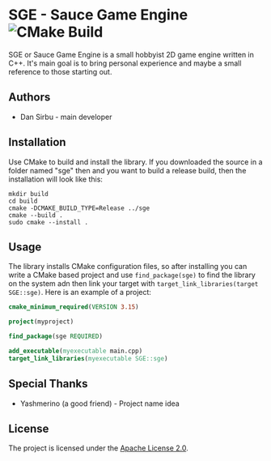 # SGE - Sauce Game Engine ![CMake Build](https://github.com/darwin-s/sge/workflows/CMake%20Build/badge.svg?branch=master)

SGE or Sauce Game Engine is a small hobbyist 2D game engine written in C++.
It's main goal is to bring personal experience and maybe a small reference to those starting out.

## Authors

  - Dan Sirbu - main developer
  
## Installation

Use CMake to build and install the library. 
If you downloaded the source in a folder named "sge" then and 
you want to build a release build, then the installation will
look like this:

````Shell
mkdir build
cd build
cmake -DCMAKE_BUILD_TYPE=Release ../sge
cmake --build .
sudo cmake --install .
````

## Usage

The library installs CMake configuration files, so after installing you can write
a CMake based project and use ``find_package(sge)`` to find the library on the system
adn then link your target with ``target_link_libraries(target SGE::sge)``. Here is
an example of a project:

````CMake
cmake_minimum_required(VERSION 3.15)

project(myproject)

find_package(sge REQUIRED)

add_executable(myexecutable main.cpp)
target_link_libraries(myexecutable SGE::sge)
````
## Special Thanks

  - Yashmerino (a good friend) - Project name idea

## License

The project is licensed under the [Apache License 2.0](https://choosealicense.com/licenses/apache-2.0/).
